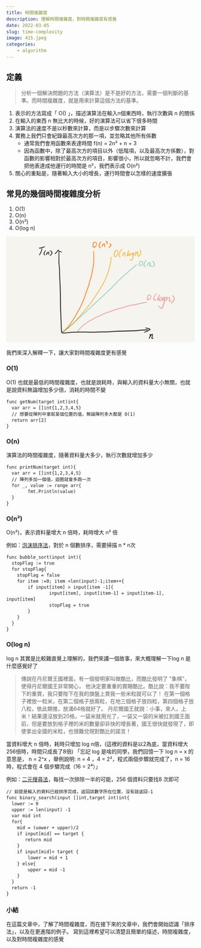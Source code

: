 ```yaml
---
title: 時間複雜度
description: 理解時間複雜度，對時間複雜度有感覺
date: 2022-03-05
slug: time-complexity
image: 415.jpeg
categories:
    - algorithm
---
```

## 定義
>分析一個解決問題的方法（演算法）是不是好的方法，需要一個判斷的基準。而時間複雜度，就是用來計算這個方法的基準。

1. 表示的方法寫成「 O() 」，描述演算法在輸入n個東西時，執行次數與 n 的關係
2. 在輸入的東西 n 無比大的時候，好的演算法可以省下很多時間
3. 演算法的速度不是以秒數來計算，而是以步驟次數來計算
4. 實務上我們只會紀錄最高次方的那一項，並忽略其他所有係數
   - 通常我們會用函數來表達時間 f(n) = 2n² + n + 3 
   - 因為函數中，除了最高次方的項目以外（低階項，以及最高次方係數），對函數的影響相對於最高次方的項目，影響很小，所以就忽略不計，我們會把他表達成他運行的時間是 n²，我們表示成 O(n²)
5. 關心的重點是，隨著輸入大小的增長，運行時間會以怎樣的速度擴張

## 常見的幾個時間複雜度分析
1. O(1)
2. O(n)
3. O(n²)
3. O(log n)

![時間軸](008.jpeg)

我們來深入解釋一下，讓大家對時間複雜度更有感覺

### O(1)
O(1) 也就是最低的時間複雜度，也就是說耗時，與輸入的資料量大小無關，也就是說資料無論增加多少倍，消耗的時間不變

```golang
func getNum(target int)int{
  var arr = []int{1,2,3,4,5}
  // 想要從陣列中拿取某個位置的值，無論陣列多大都是 O(1)
  return arr[2]
}
```
### O(n)
演算法的時間複雜度，隨著資料量大多少，執行次數就增加多少

```golang
func printNum(target int){
  var arr = []int{1,2,3,4,5}
  // 陣列多加一個值，迴圈就會多跑一次
  for _, value := range arr{
        fmt.Println(value)
  }
}
```
### O(n²)
O(n²)，表示資料量增大 n 倍時，耗時增大 n² 倍

例如：[泡沫排序法](https://ininder.30cm.net/p/bubble-sort/)，對於 n 個數排序，需要掃描 n * n次

```golang
func bubble_sort(input int){
  stopFlag := true
  for stopFlag{
    stopFlag = false
    for item :=0; item <len(input)-1;item++{
        if input[item] > input[item -1]{
                input[item], input[item-1] = input[item-1], input[item]
                stopFlag = true
        }
    }          
  }
}
```
### O(log n)

log n 其實是比較難直覺上理解的，我們來講一個故事，來大概理解一下log n 是什麼感覺好了 
> 傳說在丹尼爾王國裡面，有一個發明家叫做酷比，而酷比發明了 "象棋"，使得丹尼爾國王非常開心，
> 他決定要重重的賞賜酷比。酷比說：我不要陛下的重賞，我只要陛下在我的旗盤上賞我一些米粒就可以了！
> 在第一個格子裡放一粒米，在第二個格子放兩粒，在地三個格子放四粒，第四個格子放八粒，依此類推，放滿64格就好了。
> 丹尼爾國王就說：小事，來人，上米！結果還沒放到20格，一袋米就用光了，一袋又一袋的米被扛到國王面前，但是要放到格子裡的米的數量卻非快的增長著，國王很快就發現了，即使拿出全國的米粒，也很難兌現對酷比的諾言！

當資料增大 n  倍時，耗時只增加 log n倍，(這裡的資料是以2為底，當資料增大256倍時，時間只成長了8倍)
「忘記 log 是啥的同學，我們回憶一下 log n = x 的意思是， n = 2^x ，舉例說明: n = 4 ，4 = 2²，程式兩個步驟就完成了，n = 16 時，程式會在 4 個步驟完成（16 = 2⁴）」

例如：[二元搜尋法](https://ininder.30cm.net/p/bubble-sort/)，每找一次排除一半的可能，256 個資料只要找8 次即可

```golang
// 前提是輸入的資料已經排序完成，返回該數字所在位置，沒有就返回-1
func binary_search(input []int,target int)int{
  lower := 0
  upper := len(input) -1
  var mid int
  for{
    mid = (uower + upper)/2
    if input[mid] == target {
       return mid
    }
    if input[mid]< target {
        lower = mid + 1
    } else{
        upper = mid -1
    }
  }
  return -1
}

```
### 小結
在這篇文章中，了解了時間複雜度，而在接下來的文章中，我們會開始認識「排序法」，以及在更進階的例子。
寫到這裡希望可以清楚且簡單的描述，時間複雜度，以及對時間複雜度的感覺